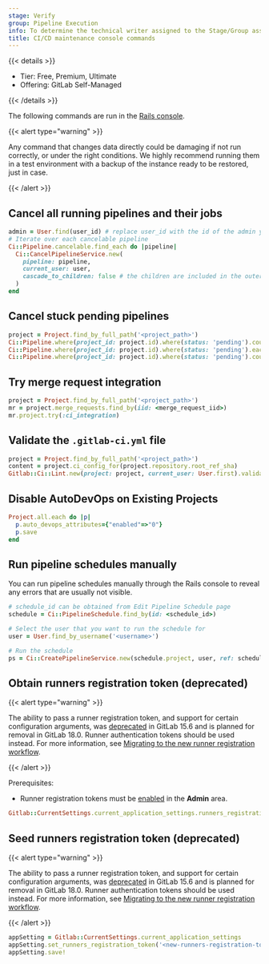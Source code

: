 ```yaml
---
stage: Verify
group: Pipeline Execution
info: To determine the technical writer assigned to the Stage/Group associated with this page, see https://handbook.gitlab.com/handbook/product/ux/technical-writing/#assignments
title: CI/CD maintenance console commands
---
```


{{< details >}}

- Tier: Free, Premium, Ultimate
- Offering: GitLab Self-Managed

{{< /details >}}

The following commands are run in the [Rails console](../operations/rails_console.md#starting-a-rails-console-session).

{{< alert type="warning" >}}

Any command that changes data directly could be damaging if not run correctly, or under the right conditions.
We highly recommend running them in a test environment with a backup of the instance ready to be restored, just in case.

{{< /alert >}}

## Cancel all running pipelines and their jobs

```ruby
admin = User.find(user_id) # replace user_id with the id of the admin you want to cancel the pipeline
# Iterate over each cancelable pipeline
Ci::Pipeline.cancelable.find_each do |pipeline|
  Ci::CancelPipelineService.new(
    pipeline: pipeline,
    current_user: user,
    cascade_to_children: false # the children are included in the outer loop
  )
end
```

## Cancel stuck pending pipelines

```ruby
project = Project.find_by_full_path('<project_path>')
Ci::Pipeline.where(project_id: project.id).where(status: 'pending').count
Ci::Pipeline.where(project_id: project.id).where(status: 'pending').each {|p| p.cancel if p.stuck?}
Ci::Pipeline.where(project_id: project.id).where(status: 'pending').count
```

## Try merge request integration

```ruby
project = Project.find_by_full_path('<project_path>')
mr = project.merge_requests.find_by(iid: <merge_request_iid>)
mr.project.try(:ci_integration)
```

## Validate the `.gitlab-ci.yml` file

```ruby
project = Project.find_by_full_path('<project_path>')
content = project.ci_config_for(project.repository.root_ref_sha)
Gitlab::Ci::Lint.new(project: project, current_user: User.first).validate(content)
```

## Disable AutoDevOps on Existing Projects

```ruby
Project.all.each do |p|
  p.auto_devops_attributes={"enabled"=>"0"}
  p.save
end
```

## Run pipeline schedules manually

You can run pipeline schedules manually through the Rails console to reveal any errors that are usually not visible.

```ruby
# schedule_id can be obtained from Edit Pipeline Schedule page
schedule = Ci::PipelineSchedule.find_by(id: <schedule_id>)

# Select the user that you want to run the schedule for
user = User.find_by_username('<username>')

# Run the schedule
ps = Ci::CreatePipelineService.new(schedule.project, user, ref: schedule.ref).execute!(:schedule, ignore_skip_ci: true, save_on_errors: false, schedule: schedule)
```

<!--- start_remove The following content will be removed on remove_date: '2025-08-15' -->

## Obtain runners registration token (deprecated)

{{< alert type="warning" >}}

The ability to pass a runner registration token, and support for certain configuration arguments, was
[deprecated](https://gitlab.com/gitlab-org/gitlab/-/issues/380872) in GitLab 15.6 and is planned for removal
in GitLab 18.0. Runner authentication tokens should be used instead. For more information, see
[Migrating to the new runner registration workflow](../../ci/runners/new_creation_workflow.md).

{{< /alert >}}

Prerequisites:

- Runner registration tokens must be [enabled](../settings/continuous_integration.md#allow-runner-registrations-tokens) in the **Admin** area.

```ruby
Gitlab::CurrentSettings.current_application_settings.runners_registration_token
```

## Seed runners registration token (deprecated)

{{< alert type="warning" >}}

The ability to pass a runner registration token, and support for certain configuration arguments, was
[deprecated](https://gitlab.com/gitlab-org/gitlab/-/issues/380872) in GitLab 15.6 and is planned for removal
in GitLab 18.0. Runner authentication tokens should be used instead. For more information, see
[Migrating to the new runner registration workflow](../../ci/runners/new_creation_workflow.md).

{{< /alert >}}

```ruby
appSetting = Gitlab::CurrentSettings.current_application_settings
appSetting.set_runners_registration_token('<new-runners-registration-token>')
appSetting.save!
```

<!--- end_remove -->
